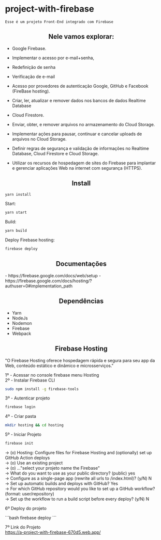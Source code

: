 # project-with-firebase

```
Esse é um projeto Front-End integrado com Firebase
```


<h2 align="center">Nele vamos explorar:</h2>

- Google Firebase.

- Implementar o acesso por e-mail+senha, 

- Redefinição de senha

- Verificação de e-mail 

- Acesso por provedores de autenticação Google, GitHub e Facebook (FireBase hosting).

- Criar, ler, atualizar e remover dados nos bancos de dados Realtime Database

- Cloud Firestore.

- Enviar, obter, e remover arquivos no armazenamento do Cloud Storage.

- Implementar ações para pausar, continuar e cancelar uploads de arquivos no Cloud Storage.

- Definir regras de segurança e validação de informações no Realtime Database, Cloud Firestore e Cloud Storage.

- Utilizar os recursos de hospedagem de sites do Firebase para implantar e gerenciar aplicações Web na internet com segurança (HTTPS).

<h2 align="center">Install</h2>

```bash
yarn install
```

Start:

```bash
yarn start
```

Build:

```bash
yarn build
```

Deploy Firebase hosting:

```bash
firebase deploy
```

<h2 align="center">Documentações</h2>
- https://firebase.google.com/docs/web/setup
- https://firebase.google.com/docs/hosting/?authuser=0#implementation_path


<h2 align="center">Dependências</h2>

- Yarn
- NodeJs
- Nodemon
- Firebase
- Webpack

<h2 align="center">Firebase Hosting</h2>
<p>"O Firebase Hosting oferece hospedagem rápida e segura para seu app da Web, conteúdo estático e dinâmico e microsserviços." </p>
1º - Acessar no console firebase menu Hosting<br>
2º - Instalar Firebase CLI<br>

```bash
sudo npm install -g firebase-tools
```
<p></p>
3º - Autenticar projeto<br>

```bash
firebase login
```
<p></p>

4º - Criar pasta<br>

```bash
mkdir hosting && cd hosting
```
<p></p>

5º - Iniciar Projeto<br>

```bash
firebase init
```
<p></p>

-> (o) Hosting: Configure files for Firebase Hosting and (optionally) set up GitHub Action deploys<br>
-> (o) Use an existing project<br>
-> (o) ..."select your projeto name the Firebase"<br>
-> What do you want to use as your public directory? (public) yes<br>
-> Configure as a single-page app (rewrite all urls to /index.html)? (y/N) N<br>
-> Set up automatic builds and deploys with GitHub? Yes<br>
->  For which GitHub repository would you like to set up a GitHub workflow? (format: user/repository)<br>
-> Set up the workflow to run a build script before every deploy? (y/N) N<br>


6º  Deploy do projeto<br>
<p></p>
```bash
firebase deploy
```
<p></p>

7º Link do Projeto<br>
https://a-project-with-firebase-670d5.web.app/

